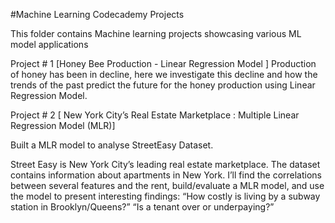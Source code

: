 #Machine Learning Codecademy Projects 

This folder contains Machine learning projects showcasing various ML model applications


Project # 1 [Honey Bee Production - Linear Regression Model ]
Production of honey has been in decline, here we investigate this decline and how the trends of the past predict the future for the honey production using Linear Regression Model.

Project # 2 [ New York City’s Real Estate Marketplace : Multiple Linear Regression Model (MLR)]
 
Built a MLR model to analyse StreetEasy Dataset.

Street Easy is New York City’s leading real estate marketplace. The dataset contains information about apartments in New York. I’ll find the correlations between several features and the rent, build/evaluate a MLR model, and use the model to present interesting findings: 
“How costly is living by a subway station in Brooklyn/Queens?”
“Is a tenant over or underpaying?”



